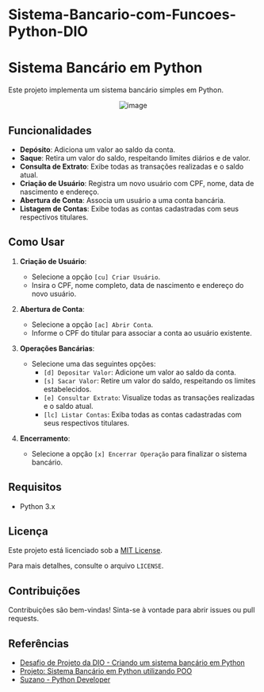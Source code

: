 # Sistema-Bancario-com-Funcoes-Python-DIO

# Sistema Bancário em Python

Este projeto implementa um sistema bancário simples em Python.

<p align="center">
    <img src="https://github.com/user-attachments/assets/b259803f-7d9e-48b7-a275-0658baf9f471" alt="image"/>
</p>

## Funcionalidades

- **Depósito**: Adiciona um valor ao saldo da conta.
- **Saque**: Retira um valor do saldo, respeitando limites diários e de valor.
- **Consulta de Extrato**: Exibe todas as transações realizadas e o saldo atual.
- **Criação de Usuário**: Registra um novo usuário com CPF, nome, data de nascimento e endereço.
- **Abertura de Conta**: Associa um usuário a uma conta bancária.
- **Listagem de Contas**: Exibe todas as contas cadastradas com seus respectivos titulares.

## Como Usar

1. **Criação de Usuário**:
   - Selecione a opção `[cu] Criar Usuário`.
   - Insira o CPF, nome completo, data de nascimento e endereço do novo usuário.

2. **Abertura de Conta**:
   - Selecione a opção `[ac] Abrir Conta`.
   - Informe o CPF do titular para associar a conta ao usuário existente.

3. **Operações Bancárias**:
   - Selecione uma das seguintes opções:
     - `[d] Depositar Valor`: Adicione um valor ao saldo da conta.
     - `[s] Sacar Valor`: Retire um valor do saldo, respeitando os limites estabelecidos.
     - `[e] Consultar Extrato`: Visualize todas as transações realizadas e o saldo atual.
     - `[lc] Listar Contas`: Exiba todas as contas cadastradas com seus respectivos titulares.

4. **Encerramento**:
   - Selecione a opção `[x] Encerrar Operação` para finalizar o sistema bancário.

## Requisitos

- Python 3.x

## Licença

Este projeto está licenciado sob a [MIT License](https://opensource.org/licenses/MIT).

Para mais detalhes, consulte o arquivo `LICENSE`.

## Contribuições

Contribuições são bem-vindas! Sinta-se à vontade para abrir issues ou pull requests.

## Referências

- [Desafio de Projeto da DIO - Criando um sistema bancário em Python](https://github.com/Erick-Bryan-Cubas/Desafio-de-Projeto-Criando-um-Sistema-Bancario)
- [Projeto: Sistema Bancário em Python utilizando POO](https://www.dio.me/articles/projeto-sistema-bancario-em-python-utilizando-poo)
- [Suzano - Python Developer](https://web.dio.me/track/suzano-python-developer)
